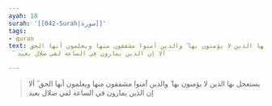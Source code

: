```yaml
---
ayah: 18
surah: '[[042-Surah|سورة]]'
tags:
- quran
text: يستعجل بها الذين لا يؤمنون بها ۖ والذين آمنوا مشفقون منها ويعلمون أنها الحق
  ۗ ألا إن الذين يمارون في الساعة لفي ضلال بعيد

---
```

> يستعجل بها الذين لا يؤمنون بها ۖ والذين آمنوا مشفقون منها ويعلمون أنها الحق ۗ ألا إن الذين يمارون في الساعة لفي ضلال بعيد
